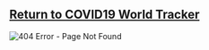 ## [Return to COVID19 World Tracker](https://jessesbyers.github.io/covid19_world_tracker_frontend/)

![404 Error - Page Not Found](https://cdn.pixabay.com/photo/2016/04/24/22/30/monitor-1350918_1280.png)
